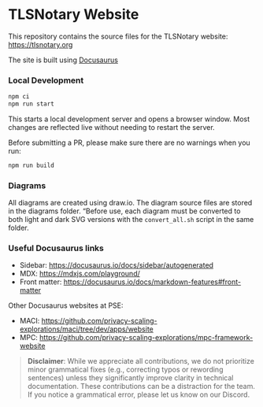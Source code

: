 # TLSNotary Website

This repository contains the source files for the TLSNotary website: https://tlsnotary.org

The site is built using [Docusaurus](https://docusaurus.io/)

### Local Development

```sh
npm ci
npm run start
```

This starts a local development server and opens a browser window. Most changes are reflected live without needing to restart the server.

Before submitting a PR, please make sure there are no warnings when you run:
```sh
npm run build
```

### Diagrams

All diagrams are created using draw.io. The diagram source files are stored in the diagrams folder.
“Before use, each diagram must be converted to both light and dark SVG versions with the `convert_all.sh` script in the same folder.

### Useful Docusaurus links

* Sidebar: https://docusaurus.io/docs/sidebar/autogenerated
* MDX: https://mdxjs.com/playground/
* Front matter: https://docusaurus.io/docs/markdown-features#front-matter

Other Docusaurus websites at PSE:
* MACI: https://github.com/privacy-scaling-explorations/maci/tree/dev/apps/website
* MPC: https://github.com/privacy-scaling-explorations/mpc-framework-website

> **Disclaimer**: While we appreciate all contributions, we do not prioritize minor grammatical fixes (e.g., correcting typos or rewording sentences) unless they significantly improve clarity in technical documentation. These contributions can be a distraction for the team. If you notice a grammatical error, please let us know on our Discord.
